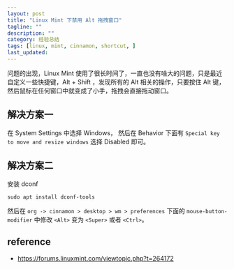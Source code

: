 ```yaml
---
layout: post
title: "Linux Mint 下禁用 Alt 拖拽窗口"
tagline: ""
description: ""
category: 经验总结
tags: [linux, mint, cinnamon, shortcut, ]
last_updated:
---
```


问题的出现，Linux Mint 使用了很长时间了，一直也没有啥大的问题，只是最近自定义一些快捷键，Alt + Shift ，发现所有的 Alt 相关的操作，只要按住 Alt 键，然后鼠标在任何窗口中就变成了小手，拖拽会直接拖动窗口。

## 解决方案一

在 System Settings 中选择 Windows， 然后在 Behavior 下面有 `Special key to move and resize windows` 选择 Disabled 即可。

## 解决方案二
安装 dconf

    sudo apt install dconf-tools

然后在 `org -> cinnamon > desktop > wm > preferences` 下面的 `mouse-button-modifier` 中修改 `<Alt>` 变为 `<Super>` 或者 `<Ctrl>`。


## reference

- <https://forums.linuxmint.com/viewtopic.php?t=264172>
